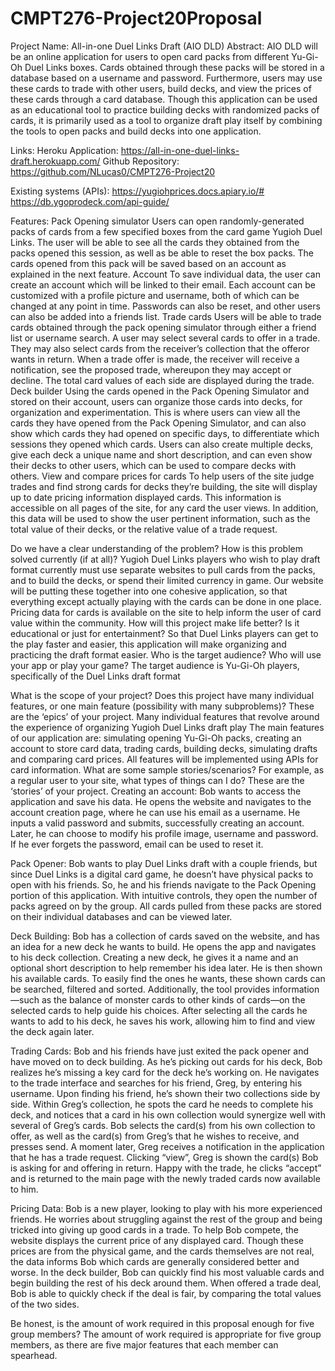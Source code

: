 # CMPT276-Project20Proposal

Project Name: All-in-one Duel Links Draft (AIO DLD)
Abstract:
AIO DLD will be an online application for users to open card packs from different Yu-Gi-Oh Duel Links boxes. Cards obtained through these packs will be stored in a database based on a username and password. Furthermore, users may use these cards to trade with other users, build decks, and view the prices of these cards through a card database. Though this application can be used as an educational tool to practice building decks with randomized packs of cards, it is primarily used as a tool to organize draft play itself by combining the tools to open packs and build decks into one application.

Links:
Heroku Application: https://all-in-one-duel-links-draft.herokuapp.com/
Github Repository: https://github.com/NLucas0/CMPT276-Project20

Existing systems (APIs):
 https://yugiohprices.docs.apiary.io/#
 https://db.ygoprodeck.com/api-guide/

Features:
Pack Opening simulator
Users can open randomly-generated packs of cards from a few specified boxes from the card game Yugioh Duel Links. The user will be able to see all the cards they obtained from the packs opened this session, as well as be able to reset the box packs. The cards opened from this pack will be saved based on an account as explained in the next feature.
Account
To save individual data, the user can create an account which will be linked to their email. Each account can be customized with a profile picture and username, both of which can be changed at any point in time. Passwords can also be reset, and other users can also be added into a friends list.
Trade cards
Users will be able to trade cards obtained through the pack opening simulator through either a friend list or username search. A user may select several cards to offer in a trade. They may also select cards from the receiver’s collection that the offeror wants in return. When a trade offer is made, the receiver will receive a notification, see the proposed trade, whereupon they may accept or decline. The total card values of each side are displayed during the trade.
Deck builder
Using the cards opened in the Pack Opening Simulator and stored on their account, users can organize those cards into decks, for organization and experimentation. This is where users can view all the cards they have opened from the Pack Opening Simulator, and can also show which cards they had opened on specific days, to differentiate which sessions they opened which cards. Users can also create multiple decks, give each deck a unique name and short description, and can even show their decks to other users, which can be used to compare decks with others.
View and compare prices for cards
To help users of the site judge trades and find strong cards for decks they’re building, the site will display up to date pricing information displayed cards. This information is accessible on all pages of the site, for any card the user views. In addition, this data will be used to show the user pertinent information, such as the total value of their decks, or the relative value of a trade request.
    
Do we have a clear understanding of the problem?
How is this problem solved currently (if at all)?
Yugioh Duel Links players who wish to play draft format currently must use separate websites to pull cards from the packs, and to build the decks, or spend their limited currency in game. Our website will be putting these together into one cohesive application, so that everything except actually playing with the cards can be done in one place.
Pricing data for cards is available on the site to help inform the user of card value within the community.
How will this project make life better? Is it educational or just for entertainment?
So that Duel Links players can get to the play faster and easier, this application will make organizing and practicing the draft format easier.
Who is the target audience? Who will use your app or play your game?
The target audience is Yu-Gi-Oh players, specifically of the Duel Links draft format
 
What is the scope of your project?
Does this project have many individual features, or one main feature (possibility with many subproblems)? These are the ‘epics’ of your project.
Many individual features that revolve around the experience of organizing Yugioh Duel Links draft play
The main features of our application are: simulating opening Yu-Gi-Oh packs, creating an account to store card data, trading cards, building decks, simulating drafts and comparing card prices. All features will be implemented using APIs for card information.
What are some sample stories/scenarios? For example, as a regular user to your site, what types of things can I do?  These are the ‘stories’ of your project.
Creating an account:
Bob wants to access the application and save his data. He opens the website and navigates to the account creation page, where he can use his email as a username. He inputs a valid password and submits, successfully creating an account. Later, he can choose to modify his profile image, username and password. If he ever forgets the password, email can be used to reset it.

Pack Opener: 
Bob wants to play Duel Links draft with a couple friends, but since Duel Links is a digital card game, he doesn’t have physical packs to open with his friends. So, he and his friends navigate to the Pack Opening portion of this application. With intuitive controls, they open the number of packs agreed on by the group. All cards pulled from these packs are stored on their individual databases and can be viewed later.

Deck Building: 
Bob has a collection of cards saved on the website, and has an idea for a new deck he wants to build. He opens the app and navigates to his deck collection. Creating a new deck, he gives it a name and an optional short description to help remember his idea later. 
He is then shown his available cards. To easily find the ones he wants, these shown cards can be searched, filtered and sorted. Additionally, the tool provides information—such as the balance of monster cards to other kinds of cards—on the selected cards to help guide his choices. After selecting all the cards he wants to add to his deck, he saves his work, allowing him to find and view the deck again later. 

Trading Cards:
    Bob and his friends have just exited the pack opener and have moved on to deck building. As he’s picking out cards for his deck, Bob realizes he’s missing a key card for the deck he’s working on. He navigates to the trade interface and searches for his friend, Greg, by entering his username. Upon finding his friend, he’s shown their two collections side by side. Within Greg’s collection, he spots the card he needs to complete his deck, and notices that a card in his own collection would synergize well with several of Greg’s cards. Bob selects the card(s) from his own collection to offer, as well as the card(s) from Greg’s that he wishes to receive, and presses send.
    A moment later, Greg receives a notification in the application that he has a trade request. Clicking “view”, Greg is shown the card(s) Bob is asking for and offering in return. Happy with the trade, he clicks “accept” and is returned to the main page with the newly traded cards now available to him.

Pricing Data:
Bob is a new player, looking to play with his more experienced friends. He worries about struggling against the rest of the group and being tricked into giving up good cards in a trade. To help Bob compete, the website displays the current price of any displayed card. Though these prices are from the physical game, and the cards themselves are not real, the data informs Bob which cards are generally considered better and worse. In the deck builder, Bob can quickly find his most valuable cards and begin building the rest of his deck around them. When offered a trade deal, Bob is able to quickly check if the deal is fair, by comparing the total values of the two sides.

 
Be honest, is the amount of work required in this proposal enough for five group members?
The amount of work required is appropriate for five group members, as there are five major features that each member can spearhead.



